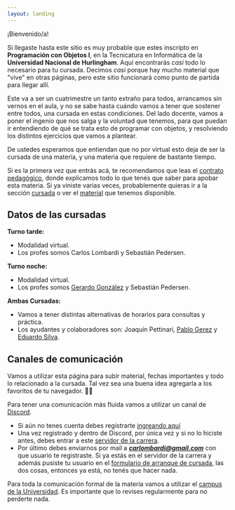 ```yaml
---
layout: landing
---
```


¡Bienvenido/a!

Si llegaste hasta este sitio es muy probable que estes inscripto en **Programación con Objetos I**, en la Tecnicatura en Informática de la **Universidad Nacional de Hurlingham**. Aquí encontrarás _casi_ todo lo necesario para tu cursada. Decimos _casi_ porque hay mucho material que "vive" en otras páginas, pero este sitio funcionará como punto de partida para llegar allí.

Este va a ser un cuatrimestre un tanto extraño para todos, arrancamos sin vernos en el aula, y no se sabe hasta cuándo vamos a tener que sostener entre todos, una cursada en estas condiciones.
Del lado docente, vamos a poner el ingenio que nos salga y la voluntad que tenemos, para que puedan ir entendiendo de qué se trata esto de programar con objetos, y resolviendo los distintos ejercicios que vamos a plantear. 

De ustedes esperamos que entiendan que no por virtual esto deja de ser la cursada de una materia, y una materia que requiere de bastante tiempo.


Si es la primera vez que entrás acá, te recomendamos que leas el [contrato pedagógico](/contrato-pedagogico), donde explicamos todo lo que tenés que saber para apobar esta materia. Si ya viniste varias veces, probablemente quieras ir a la sección [cursada](/cursada) o ver el [material](/material) que tenemos disponible.

## Datos de las cursadas

**Turno tarde:**
* Modalidad virtual.
* Los profes somos Carlos Lombardi y Sebastián Pedersen.

**Turno noche:**
* Modalidad virtual.
* Los profes somos [Gerardo González](https://youtu.be/Mz30L5TGsfY) y Sebastián Pedersen.

**Ambas Cursadas:**
* Vamos a tener distintas alternativas de horarios para consultas y práctica.
* Los ayudantes y colaboradores son: Joaquín Pettinari, [Pablo Gerez](https://youtu.be/eoKzShB9dqo) y [Eduardo Silva](https://youtu.be/B29n7TmXOKA).

## Canales de comunicación

Vamos a utilizar esta página para subir material, fechas importantes y todo lo relacionado a la cursada. Tal vez sea una buena idea agregarla a los favoritos de tu navegador. :link::globe_with_meridians:

Para tener una comunicación más fluida vamos a utilizar un canal de [Discord](https://www.discordapp.com).
* Si aún no tenes cuenta debes registrarte [ingreando aquí](https://www.discordapp.com)
* Una vez registrado y dentro de Discord, por única vez y si no lo hiciste antes, debes entrar a este  [servidor de la carrera](https://discord.gg/2mCuDPN).
* Por último debes enviarnos por mail a _**carlombardi@gmail.com**_ con que usuario te registraste. Si ya estás en el servidor de la carrera y además pusiste tu usuario en el [formulario de arranque de cursada](https://forms.gle/3DTndXd4sbaYeMd48 ), las dos cosas, entonces ya está, no tenés que hacer nada.

Para toda la comunicación formal de la materia vamos a utilizar el [campus de la Universidad](http://campus.unahur.edu.ar/). Es importante que lo revises regularmente para no perderte nada.


